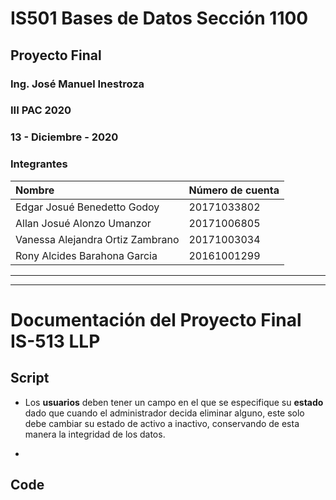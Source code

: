 # IS501 Bases de Datos Sección 1100
## Proyecto Final
### Ing. José Manuel Inestroza
### III PAC 2020
### 13 - Diciembre - 2020
### Integrantes
| Nombre | Número de cuenta |
| :----------- | :------------- | 
| Edgar Josué Benedetto Godoy | 20171033802 | 
| Allan Josué Alonzo Umanzor | 20171006805 | 
| Vanessa Alejandra Ortiz Zambrano | 20171003034 | 
| Rony Alcides Barahona Garcia | 20161001299 |

___
___

# Documentación del Proyecto Final IS-513 LLP

## Script

* Los **usuarios** deben tener un campo en el que se especifique su **estado** dado que cuando el administrador decida eliminar alguno, este solo debe cambiar su estado de activo a inactivo, conservando de esta manera la integridad de los datos.

* 

## Code

